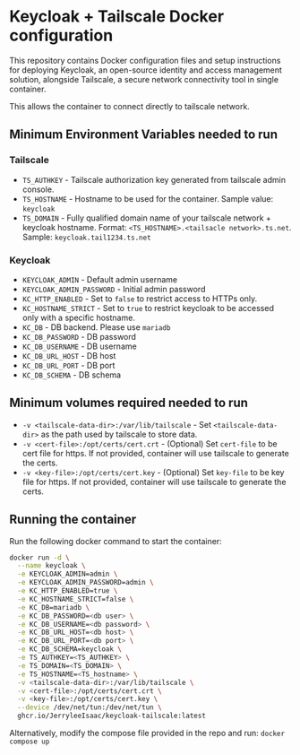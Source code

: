 # Keycloak + Tailscale Docker configuration

This repository contains Docker configuration files and setup instructions for deploying Keycloak, an open-source identity and access management solution, alongside Tailscale, a secure network connectivity tool in single container.

This allows the container to connect directly to tailscale network.

## Minimum Environment Variables needed to run

### Tailscale
* `TS_AUTHKEY` - Tailscale authorization key generated from tailscale admin console.
* `TS_HOSTNAME` - Hostname to be used for the container. Sample value: `keycloak`
* `TS_DOMAIN` - Fully qualified domain name of your tailscale network + keycloak hostname. Format: `<TS_HOSTNAME>.<tailsacle network>.ts.net`. Sample: `keycloak.tail1234.ts.net`

### Keycloak
* `KEYCLOAK_ADMIN` - Default admin username
* `KEYCLOAK_ADMIN_PASSWORD` - Initial admin password
* `KC_HTTP_ENABLED` - Set to `false` to restrict access to HTTPs only.
* `KC_HOSTNAME_STRICT` - Set to `true` to restrict keycloak to be accessed only with a specific hostname.
* `KC_DB` - DB backend. Please use `mariadb`
* `KC_DB_PASSWORD` - DB password
* `KC_DB_USERNAME` - DB username
* `KC_DB_URL_HOST` - DB host
* `KC_DB_URL_PORT` - DB port
* `KC_DB_SCHEMA` - DB schema

## Minimum volumes required needed to run
* `-v <tailscale-data-dir>:/var/lib/tailscale` - Set `<tailscale-data-dir>` as the path used by tailscale to store data.
* `-v <cert-file>:/opt/certs/cert.crt` - (Optional) Set `cert-file` to be cert file for https. If not provided, container will use tailscale to generate the certs.
* `-v <key-file>:/opt/certs/cert.key` - (Optional) Set `key-file` to be key file for https. If not provided, container will use tailscale to generate the certs.

## Running the container

Run the following docker command to start the container:

```bash
docker run -d \
  --name keycloak \
  -e KEYCLOAK_ADMIN=admin \
  -e KEYCLOAK_ADMIN_PASSWORD=admin \
  -e KC_HTTP_ENABLED=true \
  -e KC_HOSTNAME_STRICT=false \
  -e KC_DB=mariadb \
  -e KC_DB_PASSWORD=<db user> \
  -e KC_DB_USERNAME=<db password> \
  -e KC_DB_URL_HOST=<db host> \
  -e KC_DB_URL_PORT=<db port> \
  -e KC_DB_SCHEMA=keycloak \
  -e TS_AUTHKEY=<TS_AUTHKEY> \
  -e TS_DOMAIN=<TS_DOMAIN> \
  -e TS_HOSTNAME=<TS_hostname> \
  -v <tailscale-data-dir>:/var/lib/tailscale \
  -v <cert-file>:/opt/certs/cert.crt \
  -v <key-file>:/opt/certs/cert.key \
  --device /dev/net/tun:/dev/net/tun \ 
  ghcr.io/JerryleeIsaac/keycloak-tailscale:latest 
```

Alternatively, modify the compose file provided in the repo and run: `docker compose up`
